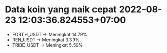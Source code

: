 # Data koin yang naik cepat 2022-08-23 12:03:36.824553+07:00

* FORTH_USDT -> Meningkat 14.79%
* REN_USDT -> Meningkat 3.39%
* TRIBE_USDT -> Meningkat 5.59%
